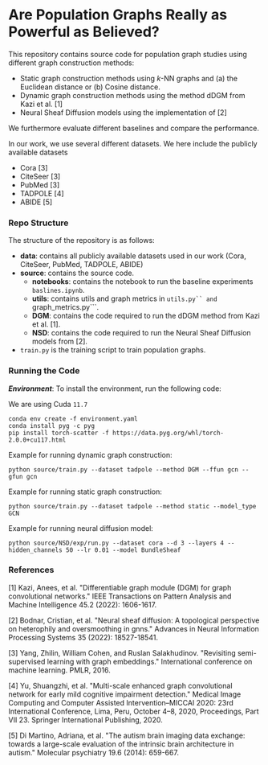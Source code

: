 # Are Population Graphs Really as Powerful as Believed?

This repository contains source code for population graph studies using different graph construction methods:
- Static graph construction methods using $k$-NN graphs and (a) the Euclidean distance or (b) Cosine distance.
- Dynamic graph construction methods using the method dDGM from Kazi et al. [1]
- Neural Sheaf Diffusion models using the implementation of [2]

We furthermore evaluate different baselines and compare the performance.

In our work, we use several different datasets. We here include the publicly available datasets
- Cora [3]
- CiteSeer [3]
- PubMed [3]
- TADPOLE [4]
- ABIDE [5]

### Repo Structure
The structure of the repository is as follows:
- **data**: contains all publicly available datasets used in our work (Cora, CiteSeer, PubMed, TADPOLE, ABIDE)
- **source**: contains the source code.
    - **notebooks**: contains the notebook to run the baseline experiments ```baslines.ipynb```.
    - **utils**: contains utils and graph metrics in ```utils.py`` and ```graph_metrics.py```.
    - **DGM**: contains the code required to run the dDGM method from Kazi et al. [1].
    - **NSD**: contains the code required to run the Neural Sheaf Diffusion models from [2].
- ```train.py``` is the training script to train population graphs.

### Running the Code

***Environment***: To install the environment, run the following code:

We are using Cuda ```11.7```
```
conda env create -f environment.yaml
conda install pyg -c pyg
pip install torch-scatter -f https://data.pyg.org/whl/torch-2.0.0+cu117.html
```


Example for running dynamic graph construction:

```
python source/train.py --dataset tadpole --method DGM --ffun gcn --gfun gcn
```

Example for running static graph construction:

```
python source/train.py --dataset tadpole --method static --model_type GCN
```

Example for running neural diffusion model:

```
python source/NSD/exp/run.py --dataset cora --d 3 --layers 4 --hidden_channels 50 --lr 0.01 --model BundleSheaf
```


### References
[1] Kazi, Anees, et al. "Differentiable graph module (DGM) for graph convolutional networks." IEEE Transactions on Pattern Analysis and Machine Intelligence 45.2 (2022): 1606-1617.

[2] Bodnar, Cristian, et al. "Neural sheaf diffusion: A topological perspective on heterophily and oversmoothing in gnns." Advances in Neural Information Processing Systems 35 (2022): 18527-18541.

[3] Yang, Zhilin, William Cohen, and Ruslan Salakhudinov. "Revisiting semi-supervised learning with graph embeddings." International conference on machine learning. PMLR, 2016.

[4] Yu, Shuangzhi, et al. "Multi-scale enhanced graph convolutional network for early mild cognitive impairment detection." Medical Image Computing and Computer Assisted Intervention–MICCAI 2020: 23rd International Conference, Lima, Peru, October 4–8, 2020, Proceedings, Part VII 23. Springer International Publishing, 2020.

[5] Di Martino, Adriana, et al. "The autism brain imaging data exchange: towards a large-scale evaluation of the intrinsic brain architecture in autism." Molecular psychiatry 19.6 (2014): 659-667.
